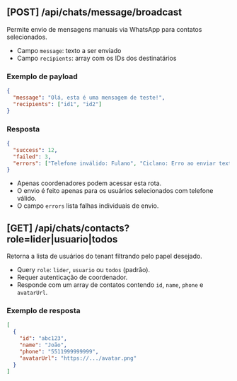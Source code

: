 ## [POST] /api/chats/message/broadcast

Permite envio de mensagens manuais via WhatsApp para contatos selecionados.

- Campo `message`: texto a ser enviado
- Campo `recipients`: array com os IDs dos destinatários

### Exemplo de payload
```json
{
  "message": "Olá, esta é uma mensagem de teste!",
  "recipients": ["id1", "id2"]
}
```

### Resposta
```json
{
  "success": 12,
  "failed": 3,
  "errors": ["Telefone inválido: Fulano", "Ciclano: Erro ao enviar texto: ..."]
}
```

- Apenas coordenadores podem acessar esta rota.
- O envio é feito apenas para os usuários selecionados com telefone válido.
- O campo `errors` lista falhas individuais de envio. 

## [GET] /api/chats/contacts?role=lider|usuario|todos

Retorna a lista de usuários do tenant filtrando pelo papel desejado.

- Query `role`: `lider`, `usuario` ou `todos` (padrão).
- Requer autenticação de coordenador.
- Responde com um array de contatos contendo `id`, `name`, `phone` e `avatarUrl`.

### Exemplo de resposta
```json
[
  {
    "id": "abc123",
    "name": "João",
    "phone": "5511999999999",
    "avatarUrl": "https://.../avatar.png"
  }
]
```
